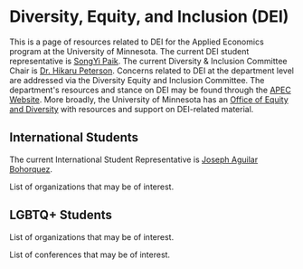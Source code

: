 # Diversity, Equity, and Inclusion (DEI)

This is a page of resources related to DEI for the Applied Economics program at the University of Minnesota. 
The current DEI student representative is [SongYi Paik](https://www.songyipaik.com/). 
The current Diversity & Inclusion Committee Chair is [Dr. Hikaru Peterson](https://apec.umn.edu/people/hikaru-peterson). 
Concerns related to DEI at the department level are addressed via the Diversity Equity and Inclusion Committee.
The department's resources and stance on DEI may be found through the [APEC Website](https://apec.umn.edu/dei).
More broadly, the University of Minnesota has an [Office of Equity and Diversity](https://diversity.umn.edu/) with resources and support on DEI-related material.


## International Students
The current International Student Representative is [Joseph Aguilar Bohorquez](https://apec.umn.edu/people/joseph-aguilar-bohorquez).

List of organizations that may be of interest.

## LGBTQ+ Students 

List of organizations that may be of interest. 

List of conferences that may be of interest. 